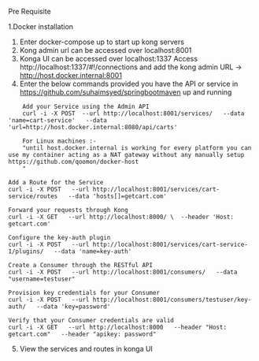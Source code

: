 Pre Requisite

1.Docker installation


1. Enter docker-compose up to start up kong servers
2. Kong admin url can be accessed over localhost:8001
3. Konga UI can be accessed over localhost:1337
	Access http://localhost:1337/#!/connections and add the kong admin URL -> http://host.docker.internal:8001
4. Enter the below commands provided you have the API or service in https://github.com/suhaimsyed/springbootmaven up and running
```
	Add your Service using the Admin API
	curl -i -X POST  --url http://localhost:8001/services/   --data 'name=cart-service'   --data 'url=http://host.docker.internal:8080/api/carts'

	For Linux machines :-
	"until host.docker.internal is working for every platform you can use my container acting as a NAT gateway without any manually setup https://github.com/qoomon/docker-host
	"
```

```
Add a Route for the Service
curl -i -X POST   --url http://localhost:8001/services/cart-service/routes   --data 'hosts[]=getcart.com'
```

```
Forward your requests through Kong
curl -i -X GET   --url http://localhost:8000/ \  --header 'Host: getcart.com'
```

```
Configure the key-auth plugin
curl -i -X POST   --url http://localhost:8001/services/cart-service-1/plugins/   --data 'name=key-auth'
```
```
Create a Consumer through the RESTful API
curl -i -X POST   --url http://localhost:8001/consumers/   --data "username=testuser"
```

```
Provision key credentials for your Consumer
curl -i -X POST   --url http://localhost:8001/consumers/testuser/key-auth/   --data 'key=password'
```

```
Verify that your Consumer credentials are valid
curl -i -X GET   --url http://localhost:8000   --header "Host: getcart.com"   --header "apikey: password"
```

5. View the services and routes in konga UI
